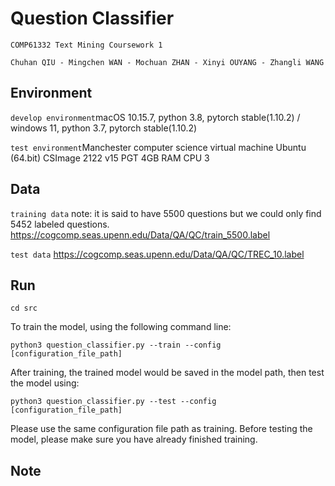 # Question Classifier

`COMP61332 Text Mining Coursework 1`

`Chuhan QIU - Mingchen WAN - Mochuan ZHAN - Xinyi OUYANG - Zhangli WANG`

## Environment
`develop environment`macOS 10.15.7, python 3.8, pytorch stable(1.10.2) / windows 11, python 3.7, pytorch stable(1.10.2)

`test environment`Manchester computer science virtual machine Ubuntu (64.bit) CSImage 2122 v15 PGT 4GB RAM CPU 3

## Data
`training data` note: it is said to have 5500 questions but we could only find 5452 labeled questions.
https://cogcomp.seas.upenn.edu/Data/QA/QC/train_5500.label

`test data` https://cogcomp.seas.upenn.edu/Data/QA/QC/TREC_10.label

## Run
```
cd src
```
To train the model, using the following command line:
```
python3 question_classifier.py --train --config [configuration_file_path]
```
After training, the trained model would be saved in the model path, then test the model using:
```
python3 question_classifier.py --test --config [configuration_file_path]
```
Please use the same configuration file path as training. Before testing the model, please make sure you have already finished training.

## Note
